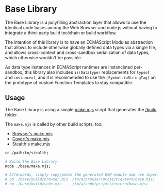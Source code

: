 
# Base Library

The Base Library is a polyfilling abstraction layer that allows to use the
identical code bases among the Web Browser and node.js without having to
integrate a third-party build toolchain or build workflow.

The intention of this library is to have an ECMAScript Modules abstraction
that allows to include otherwise globally defined data types via a single
file, and allows cross-context and cross-sandbox serialization of data
types, which otherwise wouldn't be possible.

As data type instances in ECMAScript runtimes are instanciated per-sandbox,
this library also includes `is(Datatype)` replacements for `typeof` and
`instanceof`, and it is recommended to use the `[Symbol.toStringTag]` on
the prototype of custom Function Templates to stay compatible.


## Usage

The Base Library is using a simple [make.mjs](./make.mjs) script that
generates the [/build](./build) folder.

The `make.mjs` is called by other build scripts, too:

- [Browser's make.mjs](../browser/make.mjs)
- [Covert's make.mjs](../covert/make.mjs)
- [Stealth's make.mjs](../stealth/make.mjs)


```bash
cd /path/to/stealth;

# Build the Base Library
node ./base/make.mjs;

# Afterwards, simply copy/paste the generated ESM module and use import syntax
# cp ./base/build/browser.mjs ./to/a/browser/project/extern/base.mjs;
# cp ./base/build/node.mjs    ./to/a/node/project/extern/base.mjs;
```

